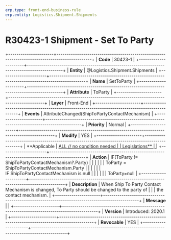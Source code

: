 ```yaml
---
erp.type: front-end-business-rule
erp.entity: Logistics.Shipment.Shipments
---
```


# R30423-1 Shipment - Set To Party
+----------------------+-----------------------------------------------------------------------------------------------+
| **Code**             | 30423-1                                                                                       |
+----------------------+-----------------------------------------------------------------------------------------------+
| **Entity**           | @Logistics.Shipment.Shipments                                                                                      |
+----------------------+-----------------------------------------------------------------------------------------------+
| **Name**             | SetToParty                                                                                    |
+----------------------+-----------------------------------------------------------------------------------------------+
| **Attribute**        | ToParty                                                                                       |
+----------------------+-----------------------------------------------------------------------------------------------+
| **Layer**            | Front-End                                                                                     |
+----------------------+-----------------------------------------------------------------------------------------------+
| **Events**           | AttributeChanged(ShipToPartyContactMechanism)                                                 |
+----------------------+-----------------------------------------------------------------------------------------------+
| **Priority**         | Normal                                                                                        |
+----------------------+-----------------------------------------------------------------------------------------------+
| **Modify**           | YES                                                                                           |
+----------------------+-----------------------------------------------------------------------------------------------+
| **Applicable         | [ALL // no condition needed                                                                   |
| Legislations**       | ](https://confluence.erp.net/display/techdoc/Country+Specific+Functionality)                  |
+----------------------+-----------------------------------------------------------------------------------------------+
| **Action**           | IF(ToParty != ShipToPartyContactMechanism?.Party)                                             |
|                      |                                                                                               |
|                      | ToParty = ShipToPartyContactMechanism.Party                                                   |
|                      |                                                                                               |
|                      | IF ShipToPartyContactMechanism is null                                                        |
|                      |                                                                                               |
|                      | ToParty=null                                                                                  |
+----------------------+-----------------------------------------------------------------------------------------------+
| **Description**      | When Ship To Party Contact Mechanism is changed, To Party should be changed to the party of   |
|                      | the contact mechanism.                                                                        |
+----------------------+-----------------------------------------------------------------------------------------------+
| **Message**          |                                                                                               |
+----------------------+-----------------------------------------------------------------------------------------------+
| **Version**          | Introduced: 2020.1                                                                            |
+----------------------+-----------------------------------------------------------------------------------------------+
| **Revocable**        | YES                                                                                           |
+----------------------+-----------------------------------------------------------------------------------------------+

  

  

  
